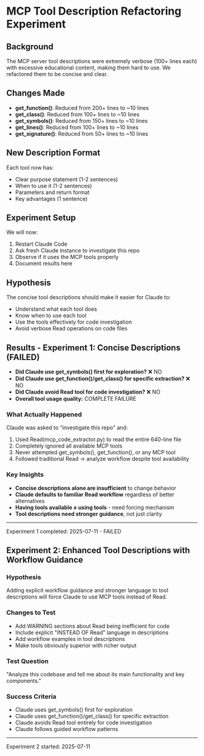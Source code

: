 # MCP Tool Description Refactoring Experiment

## Background
The MCP server tool descriptions were extremely verbose (100+ lines each) with excessive educational content, making them hard to use. We refactored them to be concise and clear.

## Changes Made
- **get_function()**: Reduced from 200+ lines to ~10 lines
- **get_class()**: Reduced from 100+ lines to ~10 lines  
- **get_symbols()**: Reduced from 150+ lines to ~10 lines
- **get_lines()**: Reduced from 100+ lines to ~10 lines
- **get_signature()**: Reduced from 50+ lines to ~10 lines

## New Description Format
Each tool now has:
- Clear purpose statement (1-2 sentences)
- When to use it (1-2 sentences)
- Parameters and return format
- Key advantages (1 sentence)

## Experiment Setup
We will now:
1. Restart Claude Code
2. Ask fresh Claude instance to investigate this repo
3. Observe if it uses the MCP tools properly
4. Document results here

## Hypothesis
The concise tool descriptions should make it easier for Claude to:
- Understand what each tool does
- Know when to use each tool
- Use the tools effectively for code investigation
- Avoid verbose Read operations on code files

## Results - Experiment 1: Concise Descriptions (FAILED)
- **Did Claude use get_symbols() first for exploration?** ❌ NO
- **Did Claude use get_function()/get_class() for specific extraction?** ❌ NO  
- **Did Claude avoid Read tool for code investigation?** ❌ NO
- **Overall tool usage quality:** COMPLETE FAILURE

### What Actually Happened
Claude was asked to "investigate this repo" and:
1. Used Read(mcp_code_extractor.py) to read the entire 640-line file
2. Completely ignored all available MCP tools
3. Never attempted get_symbols(), get_function(), or any MCP tool
4. Followed traditional Read → analyze workflow despite tool availability

### Key Insights
- **Concise descriptions alone are insufficient** to change behavior
- **Claude defaults to familiar Read workflow** regardless of better alternatives
- **Having tools available ≠ using tools** - need forcing mechanism
- **Tool descriptions need stronger guidance**, not just clarity

---
Experiment 1 completed: 2025-07-11 - FAILED

## Experiment 2: Enhanced Tool Descriptions with Workflow Guidance

### Hypothesis
Adding explicit workflow guidance and stronger language to tool descriptions will force Claude to use MCP tools instead of Read.

### Changes to Test
- Add WARNING sections about Read being inefficient for code
- Include explicit "INSTEAD OF Read" language in descriptions
- Add workflow examples in tool descriptions
- Make tools obviously superior with richer output

### Test Question
"Analyze this codebase and tell me about its main functionality and key components."

### Success Criteria
- Claude uses get_symbols() first for exploration
- Claude uses get_function()/get_class() for specific extraction
- Claude avoids Read tool entirely for code investigation
- Claude follows guided workflow patterns

---
Experiment 2 started: 2025-07-11